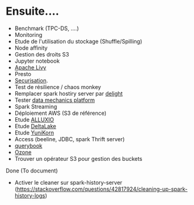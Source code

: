 # Ensuite....

- Benchmark (TPC-DS, ....)
- Monitoring
- Etude de l'utilisation du stockage (Shuffle/Spilling)
- Node affinity
- Gestion des droits S3
- Jupyter notebook
- [Apache Livy](https://livy.incubator.apache.org/)
- Presto  
- [Securisation](http://spark.apache.org/docs/latest/security.html).
- Test de résilience / chaos monkey
- Remplacer spark hostiry server par [delight](https://github.com/datamechanics/delight)
- Tester [data mechanics platform](https://www.datamechanics.co/)
- Spark Streaming
- Déploiement AWS (S3 de référence)
- Etude [ALLUXIO](https://www.alluxio.io/)  
- Etude [DeltaLake](https://delta.io/)
- Etude [YuniKorn](http://yunikorn.apache.org/)
- Access (beeline, JDBC, spark Thrift server)
- [querybook](https://www.querybook.org/)
- [Ozone](https://ozone.apache.org/)
- Trouver un opérateur S3 pour gestion des buckets

Done (To document)

- Activer le cleaner sur spark-history-server (https://stackoverflow.com/questions/42817924/cleaning-up-spark-history-logs)



